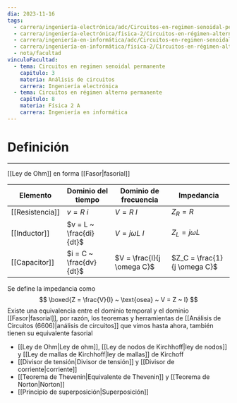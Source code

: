 ```yaml
---
dia: 2023-11-16
tags:
  - carrera/ingeniería-electrónica/adc/Circuitos-en-regimen-senoidal-permanente
  - carrera/ingeniería-electrónica/fisica-2/Circuitos-en-régimen-alterno-permanente
  - carrera/ingeniería-en-informática/adc/Circuitos-en-regimen-senoidal-permanente
  - carrera/ingeniería-en-informática/fisica-2/Circuitos-en-régimen-alterno-permanente
  - nota/facultad
vinculoFacultad:
  - tema: Circuitos en regimen senoidal permanente
    capitulo: 3
    materia: Análisis de circuitos
    carrera: Ingeniería electrónica
  - tema: Circuitos en régimen alterno permanente
    capitulo: 8
    materia: Física 2 A
    carrera: Ingeniería en informática
---
```

# Definición
---
[[Ley de Ohm]] en forma [[Fasor|fasorial]] 

| Elemento        | Dominio del tiempo      | Dominio de frecuencia      | Impedancia                   |
| --------------- | ----------------------- | -------------------------- | ---------------------------- |
| [[Resistencia]] | $v = R ~ i$             | $V = R ~ I$                | $Z_R = R$                    |
| [[Inductor]]    | $v = L ~ \frac{di}{dt}$ | $V = j \omega L ~ I$       | $Z_L = j \omega L$           |
| [[Capacitor]]   | $i = C ~ \frac{dv}{dt}$ | $V = \frac{I}{j \omega C}$ | $Z_C = \frac{1}{j \omega C}$ |

Se define la impedancia como $$ \boxed{Z = \frac{V}{I} ~ \text{osea} ~ V = Z ~ I} $$
Existe una equivalencia entre el dominio temporal y el dominio [[Fasor|fasorial]], por razón, los teoremas y herramientas de [[Análisis de Circuitos (6606)|análisis de circuitos]] que vimos hasta ahora, también tienen su equivalente fasorial
* [[Ley de Ohm|Ley de ohm]], [[Ley de nodos de Kirchhoff|ley de nodos]] y [[Ley de mallas de Kirchhoff|ley de mallas]] de Kirchoff
* [[Divisor de tensión|Divisor de tensión]] y [[Divisor de corriente|corriente]]
* [[Teorema de Thevenin|Equivalente de Thevenin]] y [[Teorema de Norton|Norton]]
* [[Principio de superposición|Superposición]]